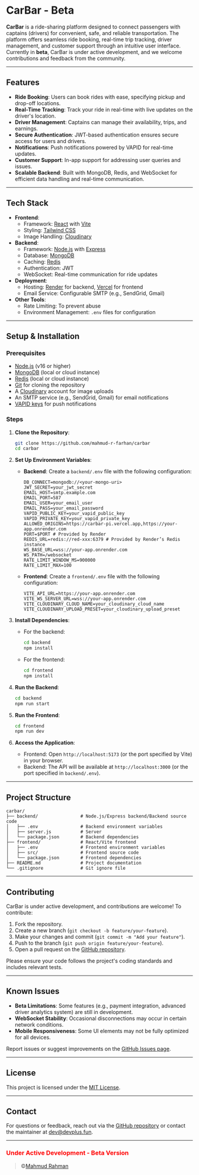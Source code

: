 # CarBar - Beta

**CarBar** is a ride-sharing platform designed to connect passengers with captains (drivers) for convenient, safe, and reliable transportation. The platform offers seamless ride booking, real-time trip tracking, driver management, and customer support through an intuitive user interface. Currently in **beta**, CarBar is under active development, and we welcome contributions and feedback from the community.

---

## Features
- **Ride Booking**: Users can book rides with ease, specifying pickup and drop-off locations.
- **Real-Time Tracking**: Track your ride in real-time with live updates on the driver's location.
- **Driver Management**: Captains can manage their availability, trips, and earnings.
- **Secure Authentication**: JWT-based authentication ensures secure access for users and drivers.
- **Notifications**: Push notifications powered by VAPID for real-time updates.
- **Customer Support**: In-app support for addressing user queries and issues.
- **Scalable Backend**: Built with MongoDB, Redis, and WebSocket for efficient data handling and real-time communication.

---

## Tech Stack
- **Frontend**: 
  - Framework: [React](https://reactjs.org/) with [Vite](https://vitejs.dev/)
  - Styling: [Tailwind CSS](https://tailwindcss.com/)
  - Image Handling: [Cloudinary](https://cloudinary.com/)
- **Backend**: 
  - Framework: [Node.js](https://nodejs.org/) with [Express](https://expressjs.com/)
  - Database: [MongoDB](https://www.mongodb.com/)
  - Caching: [Redis](https://redis.io/)
  - Authentication: JWT
  - WebSocket: Real-time communication for ride updates
- **Deployment**: 
  - Hosting: [Render](https://render.com/) for backend, [Vercel](https://vercel.com/) for frontend
  - Email Service: Configurable SMTP (e.g., SendGrid, Gmail)
- **Other Tools**: 
  - Rate Limiting: To prevent abuse
  - Environment Management: `.env` files for configuration

---

## Setup & Installation

### Prerequisites
- [Node.js](https://nodejs.org/) (v16 or higher)
- [MongoDB](https://www.mongodb.com/) (local or cloud instance)
- [Redis](https://redis.io/) (local or cloud instance)
- [Git](https://git-scm.com/) for cloning the repository
- A [Cloudinary](https://cloudinary.com/) account for image uploads
- An SMTP service (e.g., SendGrid, Gmail) for email notifications
- [VAPID keys](https://web.dev/push-notifications/) for push notifications

### Steps
1. **Clone the Repository**:
   ```bash
   git clone https://github.com/mahmud-r-farhan/carbar
   cd carbar
   ```

2. **Set Up Environment Variables**:
   - **Backend**: Create a `backend/.env` file with the following configuration:
     ```env
     DB_CONNECT=mongodb://<your-mongo-uri>
     JWT_SECRET=your_jwt_secret
     EMAIL_HOST=smtp.example.com
     EMAIL_PORT=587
     EMAIL_USER=your_email_user
     EMAIL_PASS=your_email_password
     VAPID_PUBLIC_KEY=your_vapid_public_key
     VAPID_PRIVATE_KEY=your_vapid_private_key
     ALLOWED_ORIGINS=https://carbar-pi.vercel.app,https://your-app.onrender.com
     PORT=$PORT # Provided by Render
     REDIS_URL=redis://red-xxx:6379 # Provided by Render’s Redis instance
     WS_BASE_URL=wss://your-app.onrender.com
     WS_PATH=/websocket
     RATE_LIMIT_WINDOW_MS=900000
     RATE_LIMIT_MAX=100
     ```
   - **Frontend**: Create a `frontend/.env` file with the following configuration:
     ```env
     VITE_API_URL=https://your-app.onrender.com
     VITE_WS_SERVER_URL=wss://your-app.onrender.com
     VITE_CLOUDINARY_CLOUD_NAME=your_cloudinary_cloud_name
     VITE_CLOUDINARY_UPLOAD_PRESET=your_cloudinary_upload_preset
     ```

3. **Install Dependencies**:
   - For the backend:
     ```bash
     cd backend
     npm install
     ```
   - For the frontend:
     ```bash
     cd frontend
     npm install
     ```

4. **Run the Backend**:
   ```bash
   cd backend
   npm run start
   ```

5. **Run the Frontend**:
   ```bash
   cd frontend
   npm run dev
   ```

6. **Access the Application**:
   - Frontend: Open `http://localhost:5173` (or the port specified by Vite) in your browser.
   - Backend: The API will be available at `http://localhost:3000` (or the port specified in `backend/.env`).

---

## Project Structure
```
carbar/
├── backend/                # Node.js/Express backend/Backend source code
│   ├── .env                # Backend environment variables
│   ├── server.js           # Server
│   └── package.json        # Backend dependencies
├── frontend/               # React/Vite frontend
│   ├── .env                # Frontend environment variables
│   ├── src/                # Frontend source code
│   └── package.json        # Frontend dependencies
├── README.md               # Project documentation
└── .gitignore              # Git ignore file
```

---

## Contributing
CarBar is under active development, and contributions are welcome! To contribute:
1. Fork the repository.
2. Create a new branch (`git checkout -b feature/your-feature`).
3. Make your changes and commit (`git commit -m "Add your feature"`).
4. Push to the branch (`git push origin feature/your-feature`).
5. Open a pull request on the [GitHub repository](https://github.com/mahmud-r-farhan/carbar).

Please ensure your code follows the project's coding standards and includes relevant tests.

---

## Known Issues
- **Beta Limitations**: Some features (e.g., payment integration, advanced driver analytics system) are still in development.
- **WebSocket Stability**: Occasional disconnections may occur in certain network conditions.
- **Mobile Responsiveness**: Some UI elements may not be fully optimized for all devices.

Report issues or suggest improvements on the [GitHub Issues page](https://github.com/mahmud-r-farhan/carbar/issues).

---

## License
This project is licensed under the [MIT License](LICENSE).

---

## Contact
For questions or feedback, reach out via the [GitHub repository](https://github.com/mahmud-r-farhan/carbar) or contact the maintainer at [dev@devplus.fun](mailto:dev@devplus.fun).

---
<h3 style="color:red">Under Active Development - Beta Version</h3>

> ©[Mahmud Rahman](https://mahmudr.vercel.app/)